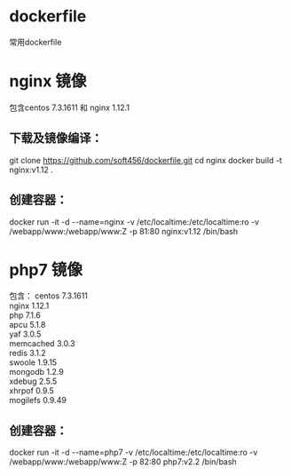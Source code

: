 # dockerfile
常用dockerfile

# nginx 镜像
包含centos 7.3.1611 和 nginx 1.12.1

## 下载及镜像编译：
git clone https://github.com/soft456/dockerfile.git
cd nginx
docker build -t nginx:v1.12 .

## 创建容器：
docker run -it -d --name=nginx -v /etc/localtime:/etc/localtime:ro -v /webapp/www:/webapp/www:Z -p 81:80 nginx:v1.12 /bin/bash

# php7 镜像  
包含：
centos 7.3.1611  
nginx 1.12.1  
php 7.1.6  
apcu 5.1.8  
yaf 3.0.5  
memcached 3.0.3  
redis 3.1.2  
swoole 1.9.15  
mongodb 1.2.9  
xdebug 2.5.5  
xhrpof 0.9.5  
mogilefs 0.9.49  

## 创建容器：
docker run -it -d --name=php7 -v /etc/localtime:/etc/localtime:ro -v /webapp/www:/webapp/www:Z -p 82:80 php7:v2.2 /bin/bash